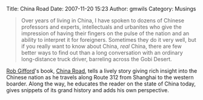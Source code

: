 Title: China Road
Date: 2007-11-20 15:23
Author: gmwils
Category: Musings

> Over years of living in China, I have spoken to dozens of Chinese
> professors and experts, intellectuals and urbanites who give the
> impression of having their fingers on the pulse of the nation and an
> ability to interpret it for foreigners. Sometimes they do it very
> well, but if you really want to know about China, *real* China, there
> are few better ways to find out than a long conversation with an
> ordinary long-distance truck driver, barreling across the Gobi Desert.

[Rob Gifford][]'s book, [China Road][], tells a lively story giving rich
insight into the Chinese nation as he travels along Route 312 from
Shanghai to the western boarder. Along the way, he educates the reader
on the state of China today, gives snippets of its grand history and
adds his own perspective.

  [Rob Gifford]: http://robgifford.com/
  [China Road]: http://www.amazon.com/exec/obidos/asin/1400064678/ref=nosim/pseudofish-20
